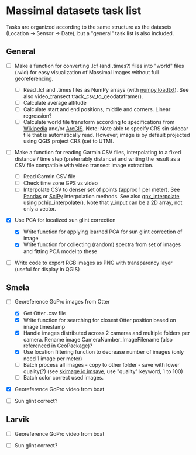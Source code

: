 # Massimal datasets task list
Tasks are organized according to the same structure as the datasets (Location -> Sensor -> Date), but a "general" task list is also included. 

## General
- [ ] Make a function for converting .lcf (and .times?) files into "world" files (.wld) for easy visualization of Massimal images without full georeferencing.
    - [ ] Read .lcf and .times files as NumPy arrays (with [numpy.loadtxt](https://numpy.org/doc/stable/reference/generated/numpy.loadtxt.html#numpy.loadtxt)). See also video_transect.track_csv_to_geodataframe().
    - [ ] Calculate average altitude
    - [ ] Calculate start and end positions, middle and corners. Linear regression?
    - [ ] Calculate world file transform according to specifications from [Wikipedia](https://en.wikipedia.org/wiki/World_file) and/or [ArcGIS](https://pro.arcgis.com/en/pro-app/3.1/help/data/imagery/world-files-for-raster-datasets.htm). Note: Note able to specify CRS sin sidecar file that is automatically read. However, image is by default projected using QGIS project CRS (set to UTM). 
- [ ] Make a function for reading Garmin CSV files, interpolating to a fixed distance / time step (preferrably distance) and writing the result as a CSV file compatible with video transect image extraction. 
    - [ ] Read Garmin CSV file
    - [ ] Check time zone GPS vs video
    - [ ] Interpolate CSV to denser set of points (approx 1 per meter). See [Pandas](https://pandas.pydata.org/docs/reference/api/pandas.DataFrame.interpolate.html) or [SciPy](https://docs.scipy.org/doc/scipy/reference/interpolate.html) interpolation methods. See also [gpx_interpolate](https://github.com/remisalmon/gpx-interpolate/blob/master/gpx_interpolate.py) using pchip_interpolate(). Note that y_input can be a 2D array, not only a vector.
- [x] Use PCA for localized sun glint correction
    - [x] Write function for applying learned PCA for sun glint correction of image
    - [x] Write function for collecting (random) spectra from set of images and fitting PCA model to these
- [ ] Write code to export RGB images as PNG with transparency layer (useful for display in QGIS)
    


## Smøla
- [ ] Georeference GoPro images from Otter
    - [x] Get Otter .csv file
    - [x] Write function for searching for closest Otter position based on image timestamp
    - [x] Handle images distributed across 2 cameras and multiple folders per camera. Rename image CameraNumber\_ImageFilename (also referenced in GeoPackage)?
    - [x] Use location filtering function to decrease number of images (only need 1 image per meter)
    - [ ] Batch process all images - copy to other folder - save with lower quality(?) (see [skimage.io.imsave](https://scikit-image.org/docs/stable/api/skimage.io.html#skimage.io.imsave), use "quality" keyword, 1 to 100)
    - [ ] Batch color correct used images. 
- [x] Georeference GoPro video from boat
- [ ] Sun glint correct?


## Larvik
- [ ] Georeference GoPro video from boat
- [ ] Sun glint correct?
 
